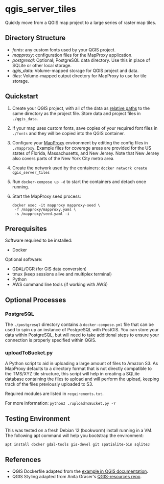 # qgis_server_tiles
Quickly move from a QGIS map project to a large series of raster map tiles. 

## Directory Structure

- *fonts*: any custom fonts used by your QGIS project. 
- *mapproxy*: configuration files for the MapProxy application.
- *postgresql*: Optional; PostgreSQL data directory. Use this in place of SQLite or other local storage.
- *qgis_data*: Volume-mapped storage for QGIS project and data. 
- *tiles*: Volume-mapped output directory for MapProxy to use for tile storage. 

## Quickstart

1. Create your QGIS project, with all of the data as [relative paths](https://gis.stackexchange.com/questions/20340/saving-project-with-data-source-path-as-relative-in-qgis) to the same directory as the project file. Store data and project files in `./qgis_data`.
2. If your map uses custom fonts, save copies of your required font files in `./fonts` and they will be copied into the QGIS container.
3. Configure your [MapProxy](https://mapproxy.org/) environment by editing the config files in `./mapproxy`. Example files for coverage areas are provided for the US states of Florida, Massachusetts, and New Jersey. Note that New Jersey also covers parts of the New York City metro area.
4. Create the network used by the containers: `docker network create qgis_server_tiles` 
5. Run `docker-compose up -d` to start the containers and detach once running.
6. Start the MapProxy seed process: 

       docker exec -it mapproxy mapproxy-seed \
        -f /mapproxy/mapproxy.yaml \
        -s /mapproxy/seed.yaml -i


## Prerequisites

Software required to be installed:
- Docker

Optional software:
- GDAL/OGR (for GIS data conversion)
- tmux (keep sessions alive and multiplex terminal)
- Python
- AWS command line tools (if working with AWS)

## Optional Processes

### PostgreSQL

The `./postgresql` directory contains a `docker-compose.yml` file that can be used to spin up an instance of PostgreSQL with PostGIS. You can store your data within PostgreSQL, but will need to take additional steps to ensure your connection is properly specified within QGIS. 

### uploadToBucket.py

A Python script to aid in uploading a large amount of files to Amazon S3. As MapProxy defaults to a directory format that is not directly compatible to the TMS/XYZ tile structure, this script will help in creating a SQLite database containing the files to upload and will perform the upload, keeping track of the files previously uploaded to S3. 

Required modules are listed in `requirements.txt`.

For more information: `python3 ./uploadToBucket.py -?` 

## Testing Environment

This was tested on a fresh Debian 12 (bookworm) install running in a VM. The following apt command will help you bootstrap the environment:

    apt install docker gdal-tools gis-devel git spatialite-bin sqlite3

## References 

- QGIS Dockerfile adapted from the [example in QGIS documentation](https://docs.qgis.org/3.28/en/docs/server_manual/containerized_deployment.html).
- QGIS Styling adapted from Anita Graser's [QGIS-resources repo](https://github.com/anitagraser/QGIS-resources/).